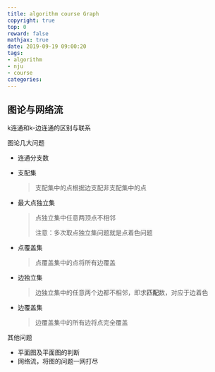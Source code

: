 ```yaml
---
title: algorithm course Graph
copyright: true
top: 0
reward: false
mathjax: true
date: 2019-09-19 09:00:20
tags:
- algorithm
- nju
- course
categories:
---
```

## 图论与网络流

k连通和k-边连通的区别与联系


图论几大问题

- 连通分支数

- 支配集

  > 支配集中的点根据边支配非支配集中的点

- 最大点独立集

  > 点独立集中任意两顶点不相邻
  >
  > 注意：多次取点独立集问题就是点着色问题

- 点覆盖集

  > 点覆盖集中的点将所有边覆盖

- 边独立集

  > 边独立集中的任意两个边都不相邻，即求**匹配**数，对应于边着色

- 边覆盖集

  > 边覆盖集中的所有边将点完全覆盖



其他问题

- 平面图及平面图的判断
- 网络流，将图的问题一网打尽